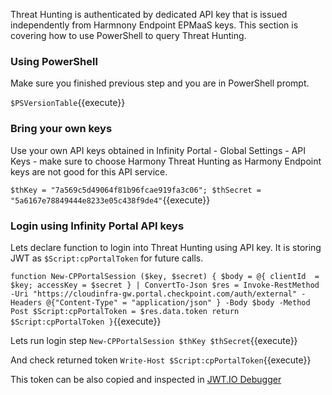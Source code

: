 Threat Hunting is authenticated by dedicated API key that is issued independently from Harmnony Endpoint EPMaaS keys.
This section is covering how to use PowerShell to query Threat Hunting.


### Using PowerShell

Make sure you finished previous step and you are in PowerShell prompt.

`$PSVersionTable`{{execute}}


### Bring your own keys

Use your own API keys obtained in Infinity Portal - Global Settings - API Keys - make sure to choose Harmony Threat Hunting as Harmony Endpoint keys are not good for this API service.

`$thKey = "7a569c5d49064f81b96fcae919fa3c06"; $thSecret = "5a6167e78849444e8233e05c438f9de4"`{{execute}}


### Login using Infinity Portal API keys

Lets declare function to login into Threat Hunting using API key. It is storing JWT as `$Script:cpPortalToken` for future calls.

`function New-CPPortalSession ($key, $secret) {
    $body = @{
        clientId  = $key;
        accessKey = $secret
    } | ConvertTo-Json
    $res = Invoke-RestMethod -Uri "https://cloudinfra-gw.portal.checkpoint.com/auth/external" -Headers @{"Content-Type" = "application/json" } -Body $body -Method Post
    $Script:cpPortalToken = $res.data.token
    return $Script:cpPortalToken
}`{{execute}}

Lets run login step
`New-CPPortalSession $thKey $thSecret`{{execute}}

And check returned token
`Write-Host $Script:cpPortalToken`{{execute}}

This token can be also copied and inspected in [JWT.IO Debugger](https://jwt.io/#debugger-io)